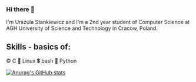 ### Hi there 👋

I'm Urszula Stankiewicz and I'm a 2nd year student of Computer Science at AGH University of Science and Technology in Cracow, Poland.

## Skills - basics of:

©️  C
🐧  Linux
💲  bash 
🐍  Python



[![Anurag's GitHub stats](https://github-readme-stats.vercel.app/api?username=ustankie)](https://github.com/anuraghazra/github-readme-stats)


